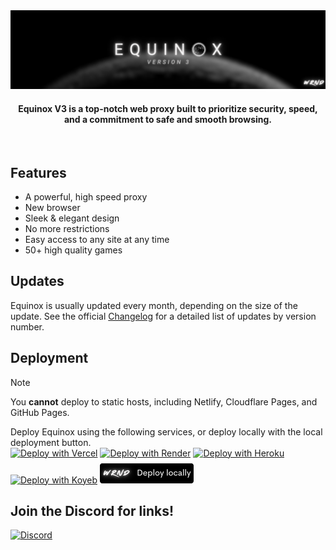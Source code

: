<div align="center">
  <img src="https://github.com/wrndxyz/cdn/blob/main/assets/eqv3.png?raw=true" alt="equinox">
</div>
<div align="center">
  <h4>Equinox V3 is a top-notch web proxy built to prioritize security, speed, and a commitment to safe and smooth browsing.</h4>
</div>
<br>
 
## Features
- A powerful, high speed proxy
- New browser
- Sleek & elegant design
- No more restrictions
- Easy access to any site at any time
- 50+ high quality games

## Updates
Equinox is usually updated every month, depending on the size of the update. See the official [Changelog](https://github.com/wrndxyz/Equinox/CHANGELOG.md) for a detailed list of updates by version number.

## Deployment

> [!NOTE]
> You **cannot** deploy to static hosts, including Netlify, Cloudflare Pages, and GitHub Pages.

Deploy Equinox using the following services, or deploy locally with the local deployment button.
<br>
[![Deploy with Vercel](https://binbashbanana.github.io/deploy-buttons/buttons/remade/vercel.svg)](https://vercel.com/new/clone?repositoryurl=https://github.com/wrndxyz/Equinox)
[![Deploy with Render](https://binbashbanana.github.io/deploy-buttons/buttons/remade/render.svg)](https://render.com/deploy?repo=https://github.com/wrndxyz/Equinox)
[![Deploy with Heroku](https://binbashbanana.github.io/deploy-buttons/buttons/remade/heroku.svg)](https://heroku.com/deploy/?template=https://github.com/wrndxyz/Equinox)
[![Deploy with Koyeb](https://binbashbanana.github.io/deploy-buttons/buttons/remade/koyeb.svg)](https://app.koyeb.com/deploy?type=git&repository=github.com/wrndxyz/Equinox)
[![Deploy locally](https://raw.githubusercontent.com/wrndxyz/cdn/main/assets/localdeply_3.png)](https://github.com/wrndxyz/Equinox/wiki/Local-Deployment-Guide)

## Join the Discord for links!
[![Discord](https://invidget.switchblade.xyz/H7JqRwykhk?theme=dark)](https://discord.gg/H7JqRwykhk)
